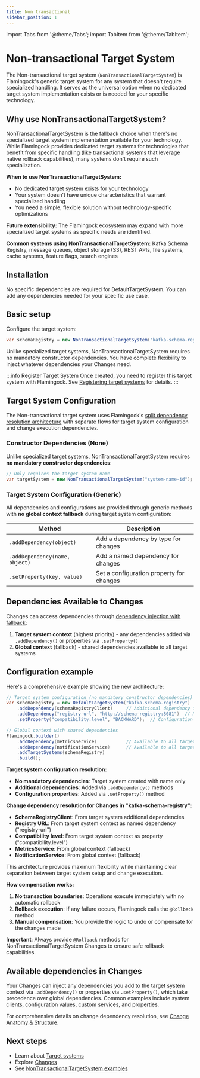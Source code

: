 ```yaml
---
title: Non transactional
sidebar_position: 1
---
```

import Tabs from '@theme/Tabs';
import TabItem from '@theme/TabItem';

# Non-transactional Target System

The Non-transactional target system (`NonTransactionalTargetSystem`) is Flamingock's generic target system for any system that doesn't require specialized handling. It serves as the universal option when no dedicated target system implementation exists or is needed for your specific technology.

## Why use NonTransactionalTargetSystem?

NonTransactionalTargetSystem is the fallback choice when there's no specialized target system implementation available for your technology. While Flamingock provides dedicated target systems for technologies that benefit from specific handling (like transactional systems that leverage native rollback capabilities), many systems don't require such specialization.

**When to use NonTransactionalTargetSystem:**
- No dedicated target system exists for your technology
- Your system doesn't have unique characteristics that warrant specialized handling
- You need a simple, flexible solution without technology-specific optimizations

**Future extensibility:** The Flamingock ecosystem may expand with more specialized target systems as specific needs are identified. 


**Common systems using NonTransactionalTargetSystem:** Kafka Schema Registry, message queues, object storage (S3), REST APIs, file systems, cache systems, feature flags, search engines

## Installation

No specific dependencies are required for DefaultTargetSystem. You can add any dependencies needed for your specific use case.

## Basic setup

Configure the target system:

```java
var schemaRegistry = new NonTransactionalTargetSystem("kafka-schema-registry-id");
```

Unlike specialized target systems, NonTransactionalTargetSystem requires no mandatory constructor dependencies. You have complete flexibility to inject whatever dependencies your Changes need.

:::info Register Target System
Once created, you need to register this target system with Flamingock. See [Registering target systems](introduction.md#registering-target-systems) for details.
:::

## Target System Configuration

The Non-transactional target system uses Flamingock's [split dependency resolution architecture](introduction.md#dependency-injection) with separate flows for target system configuration and change execution dependencies.

### Constructor Dependencies (None)

Unlike specialized target systems, NonTransactionalTargetSystem requires **no mandatory constructor dependencies**:

```java
// Only requires the target system name
var targetSystem = new NonTransactionalTargetSystem("system-name-id");
```

### Target System Configuration (Generic)

All dependencies and configurations are provided through generic methods with **no global context fallback** during target system configuration:

| Method | Description |
|--------|-------------|
| `.addDependency(object)` | Add a dependency by type for changes |
| `.addDependency(name, object)` | Add a named dependency for changes |
| `.setProperty(key, value)` | Set a configuration property for changes |

## Dependencies Available to Changes

Changes can access dependencies through [dependency injection with fallback](../changes/anatomy-and-structure.md#method-parameters-and-dependency-injection):

1. **Target system context** (highest priority) - any dependencies added via `.addDependency()` or properties via `.setProperty()`
2. **Global context** (fallback) - shared dependencies available to all target systems

## Configuration example

Here's a comprehensive example showing the new architecture:

```java
// Target system configuration (no mandatory constructor dependencies)
var schemaRegistry = new DefaultTargetSystem("kafka-schema-registry")
    .addDependency(schemaRegistryClient)     // Additional dependency for changes
    .addDependency("registry-url", "http://schema-registry:8081")  // Named dependency
    .setProperty("compatibility.level", "BACKWARD");  // Configuration property

// Global context with shared dependencies
Flamingock.builder()
    .addDependency(metricsService)           // Available to all target systems
    .addDependency(notificationService)      // Available to all target systems
    .addTargetSystems(schemaRegistry)
    .build();
```

**Target system configuration resolution:**
- **No mandatory dependencies**: Target system created with name only
- **Additional dependencies**: Added via `.addDependency()` methods
- **Configuration properties**: Added via `.setProperty()` method

**Change dependency resolution for Changes in "kafka-schema-registry":**
- **SchemaRegistryClient**: From target system additional dependencies
- **Registry URL**: From target system context as named dependency ("registry-url")
- **Compatibility level**: From target system context as property ("compatibility.level")
- **MetricsService**: From global context (fallback)
- **NotificationService**: From global context (fallback)

This architecture provides maximum flexibility while maintaining clear separation between target system setup and change execution.

**How compensation works:**
1. **No transaction boundaries**: Operations execute immediately with no automatic rollback
2. **Rollback execution**: If any failure occurs, Flamingock calls the `@Rollback` method
3. **Manual compensation**: You provide the logic to undo or compensate for the changes made

**Important**: Always provide `@Rollback` methods for NonTransactionalTargetSystem Changes to ensure safe rollback capabilities.

## Available dependencies in Changes

Your Changes can inject any dependencies you add to the target system context via `.addDependency()` or properties via `.setProperty()`, which take precedence over global dependencies. Common examples include system clients, configuration values, custom services, and properties.

For comprehensive details on change dependency resolution, see [Change Anatomy & Structure](../changes/anatomy-and-structure.md).

## Next steps

- Learn about [Target systems](introduction.md)
- Explore [Changes](../changes/introduction.md)  
- See [NonTransactionalTargetSystem examples](https://github.com/flamingock/flamingock-examples/tree/master/default)